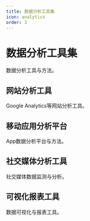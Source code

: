 ```yaml
---
title: 数据分析工具集
icon: analytics
order: 3
---
```


# 数据分析工具集

数据分析工具与方法。

## 网站分析工具

Google Analytics等网站分析工具。

## 移动应用分析平台

App数据分析平台与方法。

## 社交媒体分析工具

社交媒体数据监测与分析。

## 可视化报表工具

数据可视化与报表工具。

